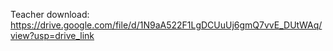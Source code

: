 Teacher download: https://drive.google.com/file/d/1N9aA522F1LgDCUuUj6gmQ7vvE_DUtWAq/view?usp=drive_link
